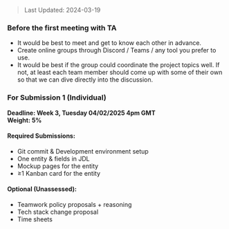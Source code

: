 > Last Updated: 2024-03-19

### Before the first meeting with TA
- It would be best to meet and get to know each other in advance.
- Create online groups through Discord / Teams / any tool you prefer to use.
- It would be best if the group could coordinate the project topics well. If not, at least each team member should come up with some of their own so that we can dive directly into the discussion.

### For Submission 1 (Individual)

**Deadline: Week 3, Tuesday 04/02/2025 4pm GMT**  
**Weight: 5%**  

#### Required Submissions:
- Git commit & Development environment setup
- One entity & fields in JDL
- Mockup pages for the entity
- ≥1 Kanban card for the entity

#### Optional (Unassessed):
- Teamwork policy proposals + reasoning
- Tech stack change proposal
- Time sheets 
